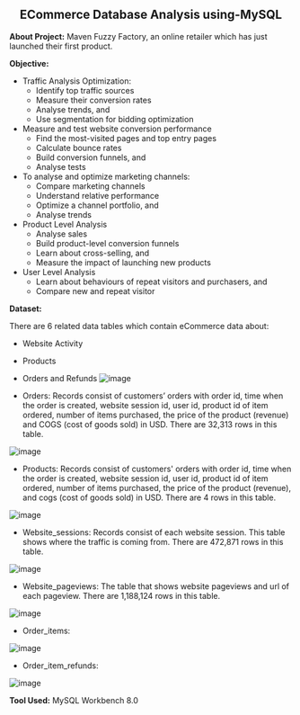 <h2 align="center"> ECommerce Database Analysis using-MySQL </h2>

**About Project:** Maven Fuzzy Factory, an online retailer which has just launched their first product.

**Objective:**

- Traffic Analysis Optimization:
  - Identify top traffic sources
  - Measure their conversion rates
  - Analyse trends, and
  - Use segmentation for bidding optimization
- Measure and test website conversion performance
  - Find the most-visited pages and top entry pages
  - Calculate bounce rates
  - Build conversion funnels, and
  - Analyse tests
- To analyse and optimize marketing channels:
  - Compare marketing channels
  - Understand relative performance
  - Optimize a channel portfolio, and
  - Analyse trends
- Product Level Analysis
  - Analyse sales
  - Build product-level conversion funnels
  - Learn about cross-selling, and
  - Measure the impact of launching new products
- User Level Analysis
  - Learn about behaviours of repeat visitors and purchasers, and
  - Compare new and repeat visitor
  
**Dataset:**
  
There are 6 related data tables which contain eCommerce data about:
- Website Activity
- Products
- Orders and Refunds
  ![image](https://user-images.githubusercontent.com/123503542/219814232-c52018f3-320d-4756-9fce-cd8648889883.png)

- Orders: Records consist of customers’ orders with order id, time when the order is created, website session id, user id, product id of item ordered, number of items purchased, the price of the product (revenue) and COGS (cost of goods sold) in USD. There are 32,313 rows in this table.

![image](https://user-images.githubusercontent.com/123503542/219814443-98f97989-76e5-496b-be64-7986cfdcdb2e.png)

- Products: Records consist of customers' orders with order id, time when the order is created, website session id, user id, product id of item ordered, number of items purchased, the price of the product (revenue), and cogs (cost of goods sold) in USD. There are 4 rows in this table.

![image](https://user-images.githubusercontent.com/123503542/219814482-ecd12862-70bb-4a39-b927-246652c20a42.png)

- Website_sessions: Records consist of each website session. This table shows where the traffic is coming from. There are 472,871 rows in this table.

![image](https://user-images.githubusercontent.com/123503542/219814519-edd7a131-ac58-4741-9628-d39c79608cc0.png)

- Website_pageviews: The table that shows website pageviews and url of each pageview. There are 1,188,124 rows in this table.

![image](https://user-images.githubusercontent.com/123503542/219814547-f28734a6-82b4-4602-85fb-078c806126b0.png)

- Order_items:

![image](https://user-images.githubusercontent.com/123503542/219814579-7cfb651e-13bd-4491-9415-e4e24ff363c1.png)

- Order_item_refunds:

![image](https://user-images.githubusercontent.com/123503542/219814615-44b035e0-44c7-4bc4-b757-1610ae2d84c2.png)

**Tool Used:** MySQL Workbench 8.0




